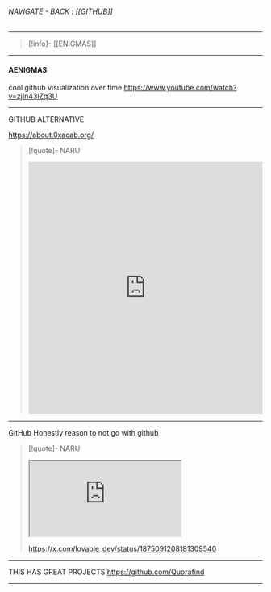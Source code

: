 
###### NAVIGATE - BACK : [[GITHUB]]
----
>[!info]- [[ENIGMAS]]
----
#### AENIGMAS




cool github visualization over time
https://www.youtube.com/watch?v=zjIn43lZq3U

----

GITHUB ALTERNATIVE

https://about.0xacab.org/
>[!quote]- NARU
><iframe allowfullscreen src="https://about.0xacab.org/" width="100%" height="500" frameborder="0" allow="accelerometer; autoplay; clipboard-write; encrypted-media; gyroscope; picture-in-picture" ></iframe>


----

GitHub
Honestly reason to not go with github
>[!quote]- NARU
><iframe allowfullscreen allow="accelerometer; autoplay; clipboard-write; encrypted-media; gyroscope; picture-in-picture" src="https://platform.twitter.com/embed/Tweet.html?id=1875091208181309540" class="iframe-container iframe-twitter"></iframe>
>
>https://x.com/lovable_dev/status/1875091208181309540

------

THIS HAS GREAT PROJECTS
https://github.com/Quorafind

----
